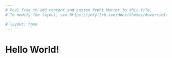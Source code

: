 ```yaml
---
# Feel free to add content and custom Front Matter to this file.
# To modify the layout, see https://jekyllrb.com/docs/themes/#overriding-theme-defaults

# layout: home
---
```

<html>
  <head>
    <meta charset="utf-8">
    <title>{{ site.title }}</title>
  </head>
  <body>
    <h1>Hello World!</h1>
  </body>
</html>